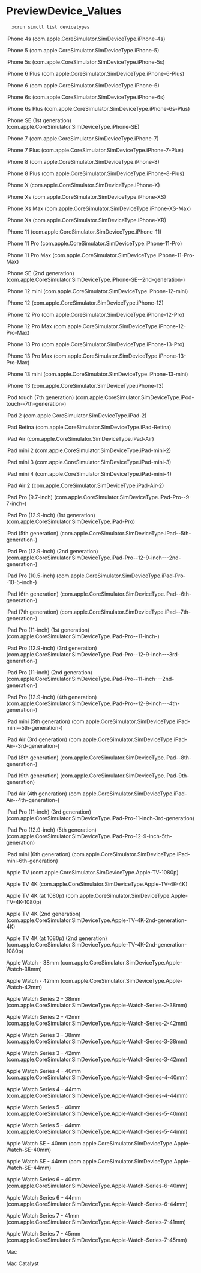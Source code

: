# PreviewDevice_Values

```bash
  xcrun simctl list devicetypes
```

iPhone 4s (com.apple.CoreSimulator.SimDeviceType.iPhone-4s)

iPhone 5 (com.apple.CoreSimulator.SimDeviceType.iPhone-5)

iPhone 5s (com.apple.CoreSimulator.SimDeviceType.iPhone-5s)

iPhone 6 Plus (com.apple.CoreSimulator.SimDeviceType.iPhone-6-Plus)

iPhone 6 (com.apple.CoreSimulator.SimDeviceType.iPhone-6)

iPhone 6s (com.apple.CoreSimulator.SimDeviceType.iPhone-6s)

iPhone 6s Plus (com.apple.CoreSimulator.SimDeviceType.iPhone-6s-Plus)

iPhone SE (1st generation) (com.apple.CoreSimulator.SimDeviceType.iPhone-SE)

iPhone 7 (com.apple.CoreSimulator.SimDeviceType.iPhone-7)

iPhone 7 Plus (com.apple.CoreSimulator.SimDeviceType.iPhone-7-Plus)

iPhone 8 (com.apple.CoreSimulator.SimDeviceType.iPhone-8)

iPhone 8 Plus (com.apple.CoreSimulator.SimDeviceType.iPhone-8-Plus)

iPhone X (com.apple.CoreSimulator.SimDeviceType.iPhone-X)

iPhone Xs (com.apple.CoreSimulator.SimDeviceType.iPhone-XS)

iPhone Xs Max (com.apple.CoreSimulator.SimDeviceType.iPhone-XS-Max)

iPhone Xʀ (com.apple.CoreSimulator.SimDeviceType.iPhone-XR)

iPhone 11 (com.apple.CoreSimulator.SimDeviceType.iPhone-11)

iPhone 11 Pro (com.apple.CoreSimulator.SimDeviceType.iPhone-11-Pro)

iPhone 11 Pro Max (com.apple.CoreSimulator.SimDeviceType.iPhone-11-Pro-Max)

iPhone SE (2nd generation) (com.apple.CoreSimulator.SimDeviceType.iPhone-SE--2nd-generation-)

iPhone 12 mini (com.apple.CoreSimulator.SimDeviceType.iPhone-12-mini)

iPhone 12 (com.apple.CoreSimulator.SimDeviceType.iPhone-12)

iPhone 12 Pro (com.apple.CoreSimulator.SimDeviceType.iPhone-12-Pro)

iPhone 12 Pro Max (com.apple.CoreSimulator.SimDeviceType.iPhone-12-Pro-Max)

iPhone 13 Pro (com.apple.CoreSimulator.SimDeviceType.iPhone-13-Pro)

iPhone 13 Pro Max (com.apple.CoreSimulator.SimDeviceType.iPhone-13-Pro-Max)

iPhone 13 mini (com.apple.CoreSimulator.SimDeviceType.iPhone-13-mini)

iPhone 13 (com.apple.CoreSimulator.SimDeviceType.iPhone-13)

iPod touch (7th generation) (com.apple.CoreSimulator.SimDeviceType.iPod-touch--7th-generation-)

iPad 2 (com.apple.CoreSimulator.SimDeviceType.iPad-2)

iPad Retina (com.apple.CoreSimulator.SimDeviceType.iPad-Retina)

iPad Air (com.apple.CoreSimulator.SimDeviceType.iPad-Air)

iPad mini 2 (com.apple.CoreSimulator.SimDeviceType.iPad-mini-2)

iPad mini 3 (com.apple.CoreSimulator.SimDeviceType.iPad-mini-3)

iPad mini 4 (com.apple.CoreSimulator.SimDeviceType.iPad-mini-4)

iPad Air 2 (com.apple.CoreSimulator.SimDeviceType.iPad-Air-2)

iPad Pro (9.7-inch) (com.apple.CoreSimulator.SimDeviceType.iPad-Pro--9-7-inch-)

iPad Pro (12.9-inch) (1st generation) (com.apple.CoreSimulator.SimDeviceType.iPad-Pro)

iPad (5th generation) (com.apple.CoreSimulator.SimDeviceType.iPad--5th-generation-)

iPad Pro (12.9-inch) (2nd generation) (com.apple.CoreSimulator.SimDeviceType.iPad-Pro--12-9-inch---2nd-generation-)

iPad Pro (10.5-inch) (com.apple.CoreSimulator.SimDeviceType.iPad-Pro--10-5-inch-)

iPad (6th generation) (com.apple.CoreSimulator.SimDeviceType.iPad--6th-generation-)

iPad (7th generation) (com.apple.CoreSimulator.SimDeviceType.iPad--7th-generation-)

iPad Pro (11-inch) (1st generation) (com.apple.CoreSimulator.SimDeviceType.iPad-Pro--11-inch-)

iPad Pro (12.9-inch) (3rd generation) (com.apple.CoreSimulator.SimDeviceType.iPad-Pro--12-9-inch---3rd-generation-)

iPad Pro (11-inch) (2nd generation) (com.apple.CoreSimulator.SimDeviceType.iPad-Pro--11-inch---2nd-generation-)

iPad Pro (12.9-inch) (4th generation) (com.apple.CoreSimulator.SimDeviceType.iPad-Pro--12-9-inch---4th-generation-)

iPad mini (5th generation) (com.apple.CoreSimulator.SimDeviceType.iPad-mini--5th-generation-)

iPad Air (3rd generation) (com.apple.CoreSimulator.SimDeviceType.iPad-Air--3rd-generation-)

iPad (8th generation) (com.apple.CoreSimulator.SimDeviceType.iPad--8th-generation-)

iPad (9th generation) (com.apple.CoreSimulator.SimDeviceType.iPad-9th-generation)

iPad Air (4th generation) (com.apple.CoreSimulator.SimDeviceType.iPad-Air--4th-generation-)

iPad Pro (11-inch) (3rd generation) (com.apple.CoreSimulator.SimDeviceType.iPad-Pro-11-inch-3rd-generation)

iPad Pro (12.9-inch) (5th generation) (com.apple.CoreSimulator.SimDeviceType.iPad-Pro-12-9-inch-5th-generation)

iPad mini (6th generation) (com.apple.CoreSimulator.SimDeviceType.iPad-mini-6th-generation)

Apple TV (com.apple.CoreSimulator.SimDeviceType.Apple-TV-1080p)

Apple TV 4K (com.apple.CoreSimulator.SimDeviceType.Apple-TV-4K-4K)

Apple TV 4K (at 1080p) (com.apple.CoreSimulator.SimDeviceType.Apple-TV-4K-1080p)

Apple TV 4K (2nd generation) (com.apple.CoreSimulator.SimDeviceType.Apple-TV-4K-2nd-generation-4K)

Apple TV 4K (at 1080p) (2nd generation) (com.apple.CoreSimulator.SimDeviceType.Apple-TV-4K-2nd-generation-1080p)

Apple Watch - 38mm (com.apple.CoreSimulator.SimDeviceType.Apple-Watch-38mm)

Apple Watch - 42mm (com.apple.CoreSimulator.SimDeviceType.Apple-Watch-42mm)

Apple Watch Series 2 - 38mm (com.apple.CoreSimulator.SimDeviceType.Apple-Watch-Series-2-38mm)

Apple Watch Series 2 - 42mm (com.apple.CoreSimulator.SimDeviceType.Apple-Watch-Series-2-42mm)

Apple Watch Series 3 - 38mm (com.apple.CoreSimulator.SimDeviceType.Apple-Watch-Series-3-38mm)

Apple Watch Series 3 - 42mm (com.apple.CoreSimulator.SimDeviceType.Apple-Watch-Series-3-42mm)

Apple Watch Series 4 - 40mm (com.apple.CoreSimulator.SimDeviceType.Apple-Watch-Series-4-40mm)

Apple Watch Series 4 - 44mm (com.apple.CoreSimulator.SimDeviceType.Apple-Watch-Series-4-44mm)

Apple Watch Series 5 - 40mm (com.apple.CoreSimulator.SimDeviceType.Apple-Watch-Series-5-40mm)

Apple Watch Series 5 - 44mm (com.apple.CoreSimulator.SimDeviceType.Apple-Watch-Series-5-44mm)

Apple Watch SE - 40mm (com.apple.CoreSimulator.SimDeviceType.Apple-Watch-SE-40mm)

Apple Watch SE - 44mm (com.apple.CoreSimulator.SimDeviceType.Apple-Watch-SE-44mm)

Apple Watch Series 6 - 40mm (com.apple.CoreSimulator.SimDeviceType.Apple-Watch-Series-6-40mm)

Apple Watch Series 6 - 44mm (com.apple.CoreSimulator.SimDeviceType.Apple-Watch-Series-6-44mm)

Apple Watch Series 7 - 41mm (com.apple.CoreSimulator.SimDeviceType.Apple-Watch-Series-7-41mm)

Apple Watch Series 7 - 45mm (com.apple.CoreSimulator.SimDeviceType.Apple-Watch-Series-7-45mm)

Mac

Mac Catalyst
